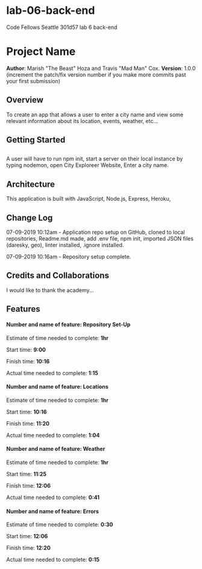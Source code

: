 # lab-06-back-end

Code Fellows Seattle 301d57 lab 6 back-end

# Project Name

**Author**: Marish "The Beast" Hoza and Travis "Mad Man" Cox.
**Version**: 1.0.0 (increment the patch/fix version number if you make more commits past your first submission)

## Overview

<!-- Provide a high level overview of what this application is and why you are building it, beyond the fact that it's an assignment for this class. (i.e. What's your problem domain?) -->

To create an app that allows a user to enter a city name and view some relevant information about its location, events, weather, etc...

## Getting Started

## <!-- What are the steps that a user must take in order to build this app on their own machine and get it running? -->

A user will have to run npm init, start a server on their local instance by typing nodemon, open City Exploreer Website, Enter a city name.

## Architecture

<!-- Provide a detailed description of the application design. What technologies (languages, libraries, etc) you're using, and any other relevant design information. -->

This application is built with JavaScript, Node.js, Express, Heroku,

## Change Log

<!-- Use this area to document the iterative changes made to your application as each feature is successfully implemented. Use time stamps. Here's an examples:

01-01-2001 4:59pm - Application now has a fully-functional express server, with a GET route for the location resource.

-->

07-09-2019 10:12am - Application repo setup on GitHub, cloned to local repositories, Readme.md made, add .env file, npm init, imported JSON files (daresky, geo), linter installed, .ignore installed.

07-09-2019 10:16am - Repository setup complete.

## Credits and Collaborations

<!-- Give credit (and a link) to other people or resources that helped you build this application. -->

I would like to thank the academy...

## Features
#### Number and name of feature: __Repository Set-Up__

Estimate of time needed to complete: __1hr__

Start time: __9:00__

Finish time: __10:16__

Actual time needed to complete: __1:15__

#### Number and name of feature: __Locations__

Estimate of time needed to complete: __1hr__

Start time: __10:16__

Finish time: __11:20__

Actual time needed to complete: __1:04__

#### Number and name of feature: __Weather__

Estimate of time needed to complete: __1hr__

Start time: __11:25__

Finish time: __12:06__

Actual time needed to complete: __0:41__

#### Number and name of feature: __Errors__

Estimate of time needed to complete: __0:30__

Start time: __12:06__

Finish time: __12:20__

Actual time needed to complete: __0:15__
